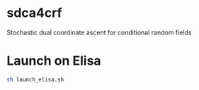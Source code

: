 # sdca4crf

Stochastic dual coordinate ascent for conditional random fields

# Launch on Elisa

```bash
sh launch_elisa.sh
```
